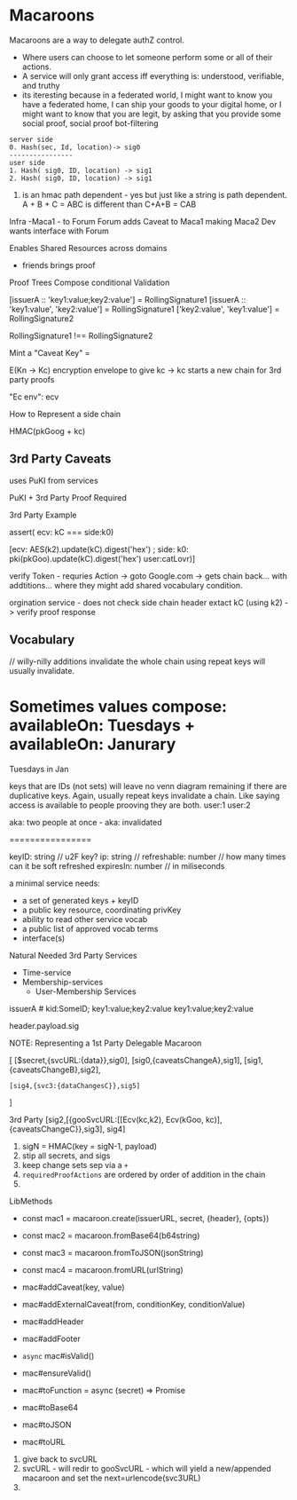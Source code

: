 Macaroons
===============


Macaroons are a way to delegate authZ control.

- Where users can choose to let someone perform some or all of their actions.
- A service will only grant access iff everything is: understood, verifiable, and truthy
- its iteresting because in a federated world, I might want to know you have a federated home, I can ship your goods to your digital home, 
    or I might want to know that you are legit, 
    by asking that you provide some social proof,
    social proof bot-filtering


```
server side
0. Hash(sec, Id, location)-> sig0 
----------------
user side
1. Hash( sig0, ID, location) -> sig1
2. Hash( sig0, ID, location) -> sig1
```

1. is an hmac path dependent - yes but just like a string is path dependent.
A + B + C = ABC is different than C+A+B = CAB


Infra -Maca1 - to Forum
Forum adds Caveat to Maca1 making Maca2 
Dev wants interface with Forum


Enables Shared Resources across domains

- friends brings proof

Proof Trees
    Compose conditional Validation


[issuerA :: 'key1:value;key2:value'] = RollingSignature1
[issuerA :: 'key1:value', 'key2:value'] = RollingSignature1
['key2:value', 'key1:value'] = RollingSignature2

RollingSignature1 !== RollingSignature2

Mint a "Caveat Key" = 

E(Kn -> Kc) encryption envelope to give kc -> kc starts a new chain for 3rd party proofs

"Ec env": ecv

How to Represent a side chain

 
HMAC(pkGoog + kc)


## 3rd Party Caveats

uses PuKI from services

PuKI + 3rd Party Proof Required


3rd Party Example

assert( ecv: kC === side:k0)

[ecv: AES(k2).update(kC).digest('hex') ; side: k0: pki(pkGoo).update(kC).digest('hex') user:catLovr)]

verify Token - requries Action -> goto Google.com -> gets chain back... with addtitions... where they might add shared vocabulary condition.

orgination service - does not check side chain header
extact kC (using k2) -> verify proof response


## Vocabulary

// willy-nilly additions invalidate the whole chain
using repeat keys will usually invalidate.

Sometimes values compose:
availableOn: Tuesdays
+ 
availableOn: Janurary
=
Tuesdays in Jan

keys that are IDs (not sets) will leave no venn diagram remaining if there are duplicative keys. Again, usually repeat keys invalidate a chain. Like saying access is available to people prooving they are both.
user:1
user:2

aka: two people at once - aka: invalidated

================

keyID: string // u2F key?
ip: string // 
refreshable: number // how many times can it be soft refreshed
expiresIn: number // in miliseconds


a minimal service needs:
- a set of generated keys + keyID
- a public key resource, coordinating privKey
- ability to read other service vocab
- a public list of approved vocab terms
- interface(s)

Natural Needed 3rd Party Services
- Time-service
- Membership-services
    - User-Membership Services

issuerA # kid:SomeID;
key1:value;key2:value
key1:value;key2:value

header.payload.sig



NOTE:
Representing a 1st Party Delegable Macaroon

<secret>
[
    [$secret,{svcURL:{data}},sig0],
    [sig0,{caveatsChangeA},sig1],
    [sig1,{caveatsChangeB},sig2],
    
    [sig4,{svc3:{dataChangesC}},sig5]
]


3rd Party
[sig2,[{gooSvcURL:[[Ecv(kc,k2), Ecv(kGoo, kc)], {caveatsChangeC}},sig3], sig4]



1. sigN = HMAC(key = sigN-1, payload)
2. stip all secrets, and sigs
3. keep change sets sep via a `+`
4. `requiredProofActions` are ordered by order of addition in the chain
5. 

LibMethods

- const mac1 = macaroon.create(issuerURL, secret, {header}, {opts})
- const mac2 = macaroon.fromBase64(b64string)
- const mac3 = macaroon.fromToJSON(jsonString)
- const mac4 = macaroon.fromURL(urlString)

- mac#addCaveat(key, value)
- mac#addExternalCaveat(from, conditionKey, conditionValue)
- mac#addHeader
- mac#addFooter

- `async` mac#isValid()
- mac#ensureValid()

- mac#toFunction = async (secret) => Promise<string>
- mac#toBase64
- mac#toJSON
- mac#toURL


1. give back to svcURL
2. svcURL - will redir to gooSvcURL - which will yield a new/appended macaroon and set the next=urlencode(svc3URL)
3. 
